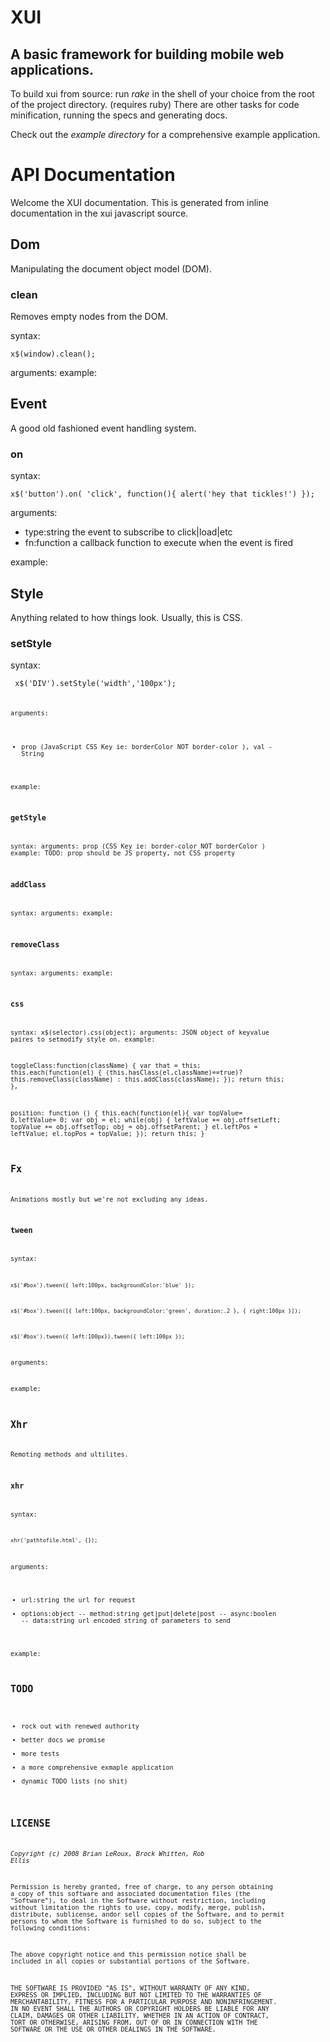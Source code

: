 
XUI
===

A basic framework for building mobile web applications.
---

To build xui from source: run _rake_ in the shell of your choice from the root of the project directory. (requires ruby)
There are other tasks for code minification, running the specs and generating docs.

Check out the _example directory_ for a comprehensive example application.

API Documentation
===

Welcome the XUI documentation. This is generated from inline documentation in the xui javascript source.


Dom
---

Manipulating the document object model (DOM).




### clean

Removes empty nodes from the DOM.

syntax:

`x$(window).clean();`

arguments:
example:




Event
---

A good old fashioned event handling system.




### on

syntax:

`x$('button').on( 'click', function(){ alert('hey that tickles!') });`

arguments:

- type:string the event to subscribe to click|load|etc
- fn:function a callback function to execute when the event is fired

example:




Style
---

Anything related to how things look. Usually, this is CSS.




### setStyle ###

syntax:

<code> x$('DIV').setStyle('width','100px');<code>

arguments:
- prop (JavaScript CSS Key ie: borderColor NOT border-color ), val - String

example:




### getStyle ###

syntax:
arguments: prop (CSS Key ie: border-color NOT borderColor )
example:
TODO: prop should be JS property, not CSS property




### addClass ###

syntax:
arguments:
example:




### removeClass ###

syntax:
arguments:
example:




### css ###

syntax: x$(selector).css(object);
arguments: JSON object of keyvalue paires to setmodify style on.
example:



toggleClass:function(className) {
var that = this;
this.each(function(el) {
(this.hasClass(el,className)==true)? this.removeClass(className) : this.addClass(className);
});
return this;
},

position: function () {
this.each(function(el){
var topValue= 0,leftValue= 0;
var obj = el;
while(obj) {
leftValue += obj.offsetLeft;
topValue  += obj.offsetTop;
obj 	  =  obj.offsetParent;
}
el.leftPos = leftValue;
el.topPos = topValue;
});
return this;
}



Fx
---

Animations mostly but we're not excluding any ideas.




### tween

syntax:

`x$('#box').tween({ left:100px, backgroundColor:'blue' });`

`x$('#box').tween([{ left:100px, backgroundColor:'green', duration:.2 }, { right:100px }]);`

`x$('#box').tween({ left:100px}).tween({ left:100px });`

arguments:

example:




Xhr
---

Remoting methods and ultilites.



### xhr

syntax:

`xhr('pathtofile.html', {});`

arguments:

- url:string the url for request
- options:object
-- method:string get|put|delete|post
-- async:boolen
-- data:string url encoded string of parameters to send

example:



TODO
---

- rock out with renewed authority
- better docs we promise
- more tests
- a more comprehensive exmaple application
- dynamic TODO lists (no shit)

LICENSE
---

_Copyright (c) 2008 Brian LeRoux, Brock Whitten, Rob Ellis_

Permission is hereby granted, free of charge, to any person obtaining
a copy of this software and associated documentation files (the
"Software"), to deal in the Software without restriction, including
without limitation the rights to use, copy, modify, merge, publish,
distribute, sublicense, andor sell copies of the Software, and to
permit persons to whom the Software is furnished to do so, subject to
the following conditions:

The above copyright notice and this permission notice shall be included
in all copies or substantial portions of the Software.

THE SOFTWARE IS PROVIDED "AS IS", WITHOUT WARRANTY OF ANY KIND,
EXPRESS OR IMPLIED, INCLUDING BUT NOT LIMITED TO THE WARRANTIES OF
MERCHANTABILITY, FITNESS FOR A PARTICULAR PURPOSE AND NONINFRINGEMENT.
IN NO EVENT SHALL THE AUTHORS OR COPYRIGHT HOLDERS BE LIABLE FOR ANY
CLAIM, DAMAGES OR OTHER LIABILITY, WHETHER IN AN ACTION OF CONTRACT,
TORT OR OTHERWISE, ARISING FROM, OUT OF OR IN CONNECTION WITH THE
SOFTWARE OR THE USE OR OTHER DEALINGS IN THE SOFTWARE.
